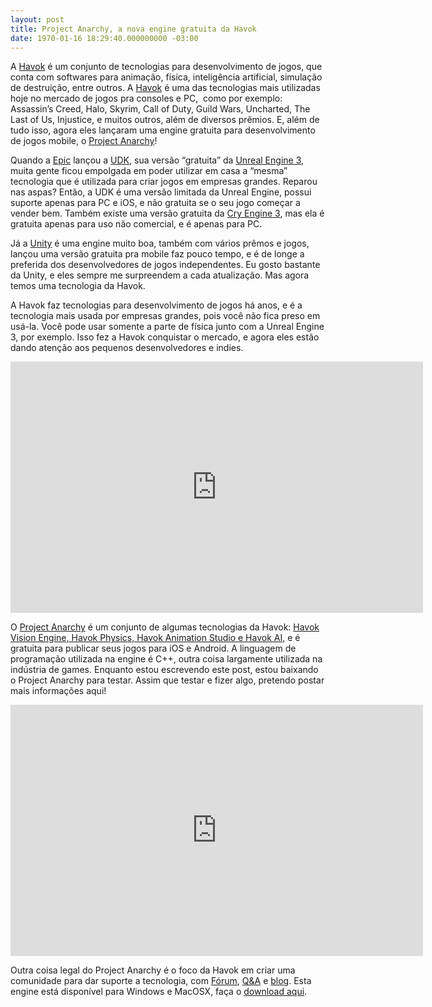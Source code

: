 ```yaml
---
layout: post
title: Project Anarchy, a nova engine gratuita da Havok
date: 1970-01-16 18:29:40.000000000 -03:00
---
```


A [Havok](http://www.havok.com "Havok") é um conjunto de tecnologias para desenvolvimento de jogos, que conta com softwares para animação, física, inteligência artificial, simulação de destruição, entre outros. A [Havok](http://www.havok.com/about-havok "Havok") é uma das tecnologias mais utilizadas hoje no mercado de jogos pra consoles e PC,  como por exemplo: Assassin’s Creed, Halo, Skyrim, Call of Duty, Guild Wars, Uncharted, The Last of Us, Injustice, e muitos outros, além de diversos prêmios. E, além de tudo isso, agora eles lançaram uma engine gratuita para desenvolvimento de jogos mobile, o [Project Anarchy](http://www.projectanarchy.com/ "Project Anarchy")!

Quando a [Epic](http://epicgames.com/ "Epic") lançou a [UDK](http://www.unrealengine.com/udk/ "UDK"), sua versão “gratuita” da [Unreal Engine 3](http://www.unrealengine.com/ "Unreal"), muita gente ficou empolgada em poder utilizar em casa a “mesma” tecnologia que é utilizada para criar jogos em empresas grandes. Reparou nas aspas? Então, a UDK é uma versão limitada da Unreal Engine, possui suporte apenas para PC e iOS, e não gratuita se o seu jogo começar a vender bem. Também existe uma versão gratuita da [Cry Engine 3](http://gamedeveloper.com.br/blog/2011/08/20/cryengine-3-sdk-gameengine-gratuita-dos-criadores-de-crysis/ "CryEngine 3"), mas ela é gratuita apenas para uso não comercial, e é apenas para PC.

Já a [Unity](http://unity3d.com "Unity") é uma engine muito boa, também com vários prêmos e jogos, lançou uma versão gratuita pra mobile faz pouco tempo, e é de longe a preferida dos desenvolvedores de jogos independentes. Eu gosto bastante da Unity, e eles sempre me surpreendem a cada atualização. Mas agora temos uma tecnologia da Havok.

A Havok faz tecnologias para desenvolvimento de jogos há anos, e é a tecnologia mais usada por empresas grandes, pois você não fica preso em usá-la. Você pode usar somente a parte de física junto com a Unreal Engine 3, por exemplo. Isso fez a Havok conquistar o mercado, e agora eles estão dando atenção aos pequenos desenvolvedores e indies.

<span class="embed-youtube" style="text-align:center; display: block;"><iframe allowfullscreen="true" class="youtube-player" frameborder="0" height="402" src="http://www.youtube.com/embed/gRjCGtROkjs?version=3&rel=1&fs=1&autohide=2&showsearch=0&showinfo=1&iv_load_policy=1&wmode=transparent" type="text/html" width="660"></iframe></span>

O [Project Anarchy](http://www.projectanarchy.com/ "Project Anarchy") é um conjunto de algumas tecnologias da Havok: [Havok Vision Engine, Havok Physics, Havok Animation Studio e Havok AI](http://www.projectanarchy.com/about "About"), e é gratuita para publicar seus jogos para iOS e Android. A linguagem de programação utilizada na engine é C++, outra coisa largamente utilizada na indústria de games. Enquanto estou escrevendo este post, estou baixando o Project Anarchy para testar. Assim que testar e fizer algo, pretendo postar mais informações aqui!

<span class="embed-youtube" style="text-align:center; display: block;"><iframe allowfullscreen="true" class="youtube-player" frameborder="0" height="402" src="http://www.youtube.com/embed/019bXJtNjWc?version=3&rel=1&fs=1&autohide=2&showsearch=0&showinfo=1&iv_load_policy=1&wmode=transparent" type="text/html" width="660"></iframe></span>

Outra coisa legal do Project Anarchy é o foco da Havok em criar uma comunidade para dar suporte a tecnologia, com [Fórum](http://forum.projectanarchy.com/forum.php "Forum"), [Q&A](http://qni.projectanarchy.com/questions/index.html "Q&A") e [blog](http://www.projectanarchy.com/blogs "Blog"). Esta engine está disponível para Windows e MacOSX, faça o [download aqui](http://www.projectanarchy.com/download "Project Anarchy").


